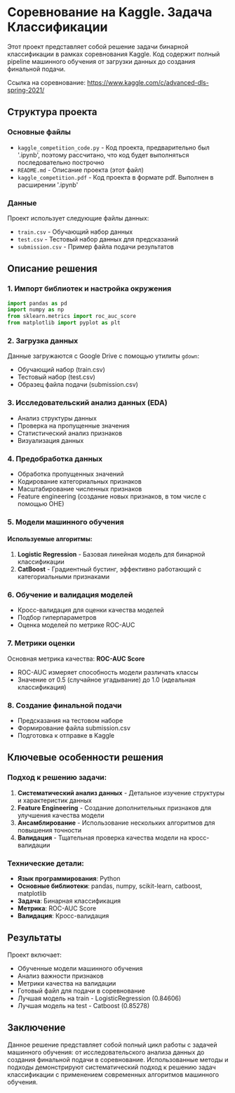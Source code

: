 # Соревнование на Kaggle. Задача Классификации

Этот проект представляет собой решение задачи бинарной классификации в рамках соревнования Kaggle. Код содержит полный pipeline машинного обучения от загрузки данных до создания финальной подачи.

Ссылка на соревнование: https://www.kaggle.com/c/advanced-dls-spring-2021/
## Структура проекта

### Основные файлы
- `kaggle_competition_code.py` - Код проекта, предварительно был '.ipynb', поэтому рассчитано, что код будет выполняться последовательно построчно
- `README.md` - Описание проекта (этот файл)
- `kaggle_competition.pdf` - Код проекта в формате pdf. Выполнен в расширении '.ipynb'

### Данные
Проект использует следующие файлы данных:
- `train.csv` - Обучающий набор данных
- `test.csv` - Тестовый набор данных для предсказаний
- `submission.csv` - Пример файла подачи результатов

## Описание решения

### 1. Импорт библиотек и настройка окружения
```python
import pandas as pd
import numpy as np
from sklearn.metrics import roc_auc_score
from matplotlib import pyplot as plt
```

### 2. Загрузка данных
Данные загружаются с Google Drive с помощью утилиты `gdown`:
- Обучающий набор (train.csv)
- Тестовый набор (test.csv)
- Образец файла подачи (submission.csv)

### 3. Исследовательский анализ данных (EDA)
- Анализ структуры данных
- Проверка на пропущенные значения
- Статистический анализ признаков
- Визуализация данных

### 4. Предобработка данных
- Обработка пропущенных значений
- Кодирование категориальных признаков
- Масштабирование численных признаков
- Feature engineering (создание новых признаков, в том числе с помощью OHE)

### 5. Модели машинного обучения

#### Используемые алгоритмы:
1. **Logistic Regression** - Базовая линейная модель для бинарной классификации
2. **CatBoost** - Градиентный бустинг, эффективно работающий с категориальными признаками

### 6. Обучение и валидация моделей
- Кросс-валидация для оценки качества моделей
- Подбор гиперпараметров
- Оценка моделей по метрике ROC-AUC

### 7. Метрики оценки
Основная метрика качества: **ROC-AUC Score**
- ROC-AUC измеряет способность модели различать классы
- Значение от 0.5 (случайное угадывание) до 1.0 (идеальная классификация)

### 8. Создание финальной подачи
- Предсказания на тестовом наборе
- Формирование файла submission.csv
- Подготовка к отправке в Kaggle

## Ключевые особенности решения

### Подход к решению задачи:
1. **Систематический анализ данных** - Детальное изучение структуры и характеристик данных
2. **Feature Engineering** - Создание дополнительных признаков для улучшения качества модели
3. **Ансамблирование** - Использование нескольких алгоритмов для повышения точности
4. **Валидация** - Тщательная проверка качества модели на кросс-валидации

### Технические детали:
- **Язык программирования**: Python
- **Основные библиотеки**: pandas, numpy, scikit-learn, catboost, matplotlib
- **Задача**: Бинарная классификация
- **Метрика**: ROC-AUC Score
- **Валидация**: Кросс-валидация

## Результаты

Проект включает:
- Обученные модели машинного обучения
- Анализ важности признаков
- Метрики качества на валидации
- Готовый файл для подачи в соревнование
- Лучшая модель на train - LogisticRegression (0.84606)
- Лучшая модель на test - Catboost (0.85278)

## Заключение

Данное решение представляет собой полный цикл работы с задачей машинного обучения:
от исследовательского анализа данных до создания финальной подачи в соревнование.
Использованные методы и подходы демонстрируют систематический подход к решению
задач классификации с применением современных алгоритмов машинного обучения.
